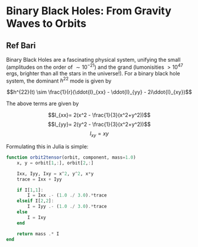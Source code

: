 # Binary Black Holes: From Gravity Waves to Orbits
## Ref Bari

Binary Black Holes are a fascinating physical system, unifying the small (amplitudes on the order of $\sim 10^{-21}$) and the grand (lumonisities $>10^{47}$ ergs, brighter than all the stars in the universe!). For a binary black hole system, the dominant $h^{22}$ mode is given by 

$$h^{22}(t) \sim \frac{1}{r}(\ddot{I}_{xx} - \ddot{I}_{yy} - 2i\ddot{I}_{xy})$$

The above terms are given by 

$$I_{xx}= 2(x^2 - \frac{1}{3}(x^2+y^2))$$
$$I_{yy}= 2(y^2 - \frac{1}{3}(x^2+y^2))$$
$$I_{xy}= xy$$

Formulating this in Julia is simple: 
```julia
function orbit2tensor(orbit, component, mass=1.0)
    x, y = orbit[1,:], orbit[2,:]

    Ixx, Iyy, Ixy = x^2, y^2, x*y
    trace = Ixx + Iyy

    if I[1,1]:
        I = Ixx .- (1.0 ./ 3.0).*trace
    elseif I[2,2]:
        I = Iyy .- (1.0 ./ 3.0).*trace
    else
        I = Ixy
    end

    return mass .* I
end
```
